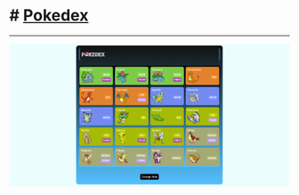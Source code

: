 # # <a href="https://welingtonjunior2.github.io/First-Pokedex/">Pokedex</a>
<hr>
<img src="/assets/img/pokedex1.png">
